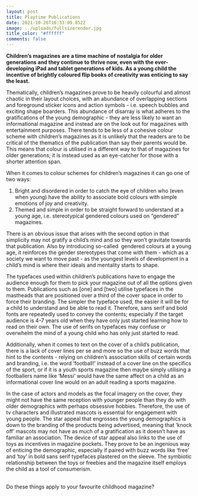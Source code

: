 ```yaml
---
layout: post
title: Playtime Publications
date: 2021-10-26T16:33:09.852Z
image: ../uploads/fullsizerender.jpg
title_color: "#ffffff"
comments: false
---
```

**Children’s magazines are a time machine of nostalgia for older generations and they continue to thrive now, even with the ever-developing iPad and tablet generations of kids. As a young child the incentive of brightly coloured flip books of creativity was enticing to say the least.** 

Thematically, children’s magazines prove to be heavily colourful and almost chaotic in their layout choices, with an abundance of overlapping sections and foreground sticker icons and action symbols - i.e. speech bubbles and exciting shape boarders. This abundance of disarray is what adheres to the gratifications of the young demographic - they are less likely to want an informational magazine and instead are on the look out for magazines with entertainment purposes. There tends to be less of a cohesive colour scheme with children’s magazines as it is unlikely that the readers are to be critical of the thematics of the publication than say their parents would be. This means that colour is utilised in a different way to that of magazines for older generations; it is instead used as an eye-catcher for those with a shorter attention span. 

When it comes to colour schemes for children’s magazines it can go one of two ways: 

1. Bright and disordered in order to catch the eye of children who (even when young) have the ability to associate bold colours with simple emotions of joy and creativity. 
2. Themed and simple in order to be straight forward to understand at a young age, i.e. stereotypical gendered colours used on “gendered” magazines.

There is an obvious issue that arises with the second option in that simplicity may not gratify a child’s mind and so they won’t gravitate towards that publication. Also by introducing so-called  gendered colours at a young age, it reinforces the gender stereotypes that come with them - which as a society we want to move past - as the youngest levels of development in a child’s mind is where their ideals and mentality starts to shape. 

The typefaces used within children’s publications have to engage the audience enough for them to pick your magazine out of all the options given to them. Publications such as \[one] and \[two] utilise typefaces in the mastheads that are positioned over a third of the cover space in order to force their branding. The simpler the typeface used, the easier it will be for a child to understand and be able to read it. Therefore, sans serif and bold fonts are repeatedly used to convey the contents; especially if the target audience is 4-7 years old when they have only just started learning how to read on their own. The use of serifs on typefaces may confuse or overwhelm the mind of a young child who has only just started to read.

Additionally, when it comes to text on the cover of a child’s publication, there is a lack of cover lines per se and more so the use of buzz words that hint to the contents - relying on children’s association skills of certain words and branding, i.e. the word ‘football!’ instead of a cover line on the specifics of the sport, or if it is a youth sports magazine then maybe simply utilising a footballers name like ‘Messi’ would have the same affect on a child as an informational cover line would on an adult reading a sports magazine. 

In the case of actors and models as the focal imagery on the cover, they might not have the same reception with younger people than they do with older demographics with perhaps obsessive hobbies. Therefore, the use of tv characters and illustrated mascots is essential for engagement with young people. The star appeal that engrosses the young demographics is down to the branding of the products being advertised, meaning that ‘knock off’ mascots may not have as much of a gratification as it doesn’t have as familiar an association. The device of star appeal also links to the use of toys as incentives in magazine pockets. They prove to be an ingenious way of enticing the demographic, especially if paired with buzz words like ‘free’ and ‘toy’ in bold sans serif typefaces plastered on the sleeve. The symbiotic relationship between the toys or freebies and the magazine itself employs the child as a tool of consumerism.

\
Do these things apply to your favourite childhood magazine?